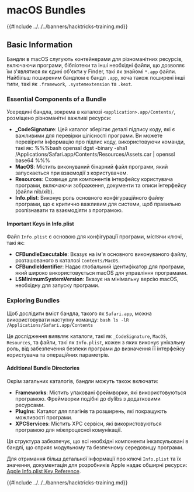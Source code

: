 # macOS Bundles

{{#include ../../../banners/hacktricks-training.md}}

## Basic Information

Бандли в macOS слугують контейнерами для різноманітних ресурсів, включаючи програми, бібліотеки та інші необхідні файли, що дозволяє їм з'являтися як єдині об'єкти у Finder, такі як знайомі `*.app` файли. Найбільш поширеним бандлом є бандл `.app`, хоча також поширені інші типи, такі як `.framework`, `.systemextension` та `.kext`.

### Essential Components of a Bundle

Усередині бандла, зокрема в каталозі `<application>.app/Contents/`, розміщено різноманітні важливі ресурси:

- **\_CodeSignature**: Цей каталог зберігає деталі підпису коду, які є важливими для перевірки цілісності програми. Ви можете перевірити інформацію про підпис коду, використовуючи команди, такі як: %%%bash openssl dgst -binary -sha1 /Applications/Safari.app/Contents/Resources/Assets.car | openssl base64 %%%
- **MacOS**: Містить виконуваний бінарний файл програми, який запускається при взаємодії з користувачем.
- **Resources**: Сховище для компонентів інтерфейсу користувача програми, включаючи зображення, документи та описи інтерфейсу (файли nib/xib).
- **Info.plist**: Виконує роль основного конфігураційного файлу програми, що є критично важливим для системи, щоб правильно розпізнавати та взаємодіяти з програмою.

#### Important Keys in Info.plist

Файл `Info.plist` є основою для конфігурації програми, містячи ключі, такі як:

- **CFBundleExecutable**: Вказує на ім'я основного виконуваного файлу, розташованого в каталозі `Contents/MacOS`.
- **CFBundleIdentifier**: Надає глобальний ідентифікатор для програми, який широко використовується macOS для управління програмами.
- **LSMinimumSystemVersion**: Вказує на мінімальну версію macOS, необхідну для запуску програми.

### Exploring Bundles

Щоб дослідити вміст бандла, такого як `Safari.app`, можна використовувати наступну команду: `bash ls -lR /Applications/Safari.app/Contents`

Це дослідження виявляє каталоги, такі як `_CodeSignature`, `MacOS`, `Resources`, та файли, такі як `Info.plist`, кожен з яких виконує унікальну роль, від забезпечення безпеки програми до визначення її інтерфейсу користувача та операційних параметрів.

#### Additional Bundle Directories

Окрім загальних каталогів, бандли можуть також включати:

- **Frameworks**: Містить упаковані фреймворки, які використовуються програмою. Фреймворки подібні до dylibs з додатковими ресурсами.
- **PlugIns**: Каталог для плагінів та розширень, які покращують можливості програми.
- **XPCServices**: Містить XPC сервіси, які використовуються програмою для міжпроцесної комунікації.

Ця структура забезпечує, що всі необхідні компоненти інкапсульовані в бандлі, що сприяє модульному та безпечному середовищу програми.

Для отримання більш детальної інформації про ключі `Info.plist` та їх значення, документація для розробників Apple надає обширні ресурси: [Apple Info.plist Key Reference](https://developer.apple.com/library/archive/documentation/General/Reference/InfoPlistKeyReference/Introduction/Introduction.html).

{{#include ../../../banners/hacktricks-training.md}}
